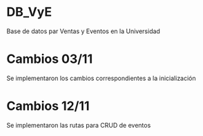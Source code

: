 # DB_VyE
Base de datos par Ventas y Eventos en la Universidad 

# Cambios 03/11
Se implementaron los cambios correspondientes a la inicialización

# Cambios 12/11
Se implementaron las rutas para CRUD de eventos